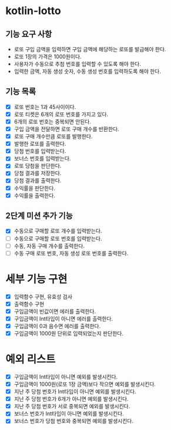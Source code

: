 # kotlin-lotto

## 기능 요구 사항

- 로또 구입 금액을 입력하면 구입 금액에 해당하는 로또를 발급해야 한다.
- 로또 1장의 가격은 1000원이다.
- 사용자가 수동으로 추첨 번호를 입력할 수 있도록 해야 한다.
- 입력한 금액, 자동 생성 숫자, 수동 생성 번호를 입력하도록 해야 한다.

## 기능 목록

- [x] 로또 번호는 1과 45사이이다.
- [x] 로또 티켓은 6개의 로또 번호를 가지고 있다.
- [x] 6개의 로또 번호는 중복되면 안된다.
- [x] 구입 금액을 전달하면 로또 구매 개수를 반환한다.
- [x] 로또 구매 개수만큼 로또를 발행한다.
- [x] 발행한 로또를 출력한다.
- [x] 당첨 번호를 입력받는다.
- [x] 보너스 번호를 입력받는다.
- [x] 로또 당첨을 판단한다.
- [x] 당첨 결과를 저장한다.
- [x] 당첨 결과를 출력한다.
- [x] 수익률을 판단한다.
- [x] 수익률을 출력한다.

## 2단계 미션 추가 기능

- [x] 수동으로 구매할 로또 개수를 입력받는다.
- [ ] 수동으로 구매할 로또 번호를 입력받는다.
- [ ] 수동, 자동 구매 개수를 출력한다.
- [ ] 수동 구매 로또 번호, 자동 생성 로또 번호를 출력한다.

# 세부 기능 구현

- [x] 입력함수 구현, 유효성 검사
- [x] 출력함수 구현
- [x] 구입금액이 빈값이면 에러를 출력한다.
- [x] 구입금액이 Int타입이 아니면 에러를 출력한다.
- [x] 구입금액이 0과 음수면 에러를 출력한다.
- [x] 구입금액이 1000원 단위로 입력되었는지 판단한다.

# 예외 리스트

- [x] 구입금액이 Int타입이 아니면 예외를 발생시킨다.
- [x] 구입금액이 1000원(로또 1장 금액)보다 작으면 예외를 발생시킨다.
- [x] 지난 주 당첨 번호가 Int타입이 아니면 예외를 발생시킨다.
- [x] 지난 주 당첨 번호가 6개가 아니면 예외를 발생시킨다.
- [x] 지난 주 당첨 번호가 서로 중복되면 예외를 발생시킨다.
- [x] 보너스 번호가 Int타입이 아니면 예외를 발생시킨다.
- [x] 보너스 번호가 당첨 번호와 중복되면 예외를 발생시킨다.
